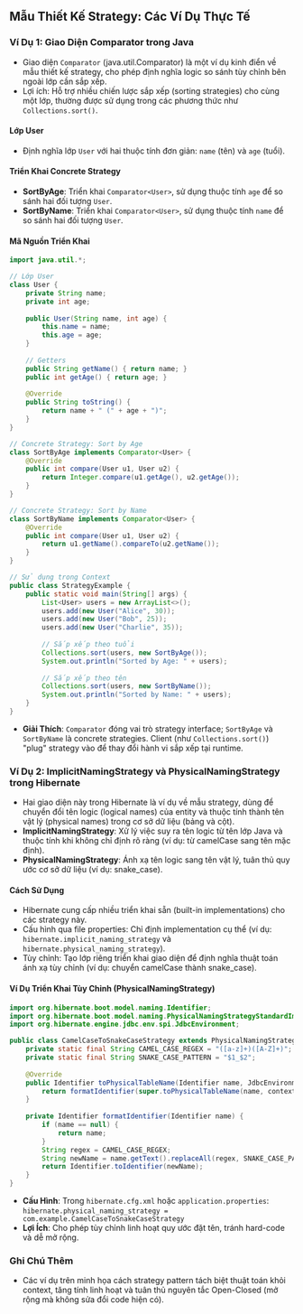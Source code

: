 ## Mẫu Thiết Kế Strategy: Các Ví Dụ Thực Tế

### Ví Dụ 1: Giao Diện Comparator trong Java
- Giao diện `Comparator` (java.util.Comparator) là một ví dụ kinh điển về mẫu thiết kế strategy, cho phép định nghĩa logic so sánh tùy chỉnh bên ngoài lớp cần sắp xếp.
- Lợi ích: Hỗ trợ nhiều chiến lược sắp xếp (sorting strategies) cho cùng một lớp, thường được sử dụng trong các phương thức như `Collections.sort()`.

#### Lớp User
- Định nghĩa lớp `User` với hai thuộc tính đơn giản: `name` (tên) và `age` (tuổi).

#### Triển Khai Concrete Strategy
- **SortByAge**: Triển khai `Comparator<User>`, sử dụng thuộc tính `age` để so sánh hai đối tượng `User`.
- **SortByName**: Triển khai `Comparator<User>`, sử dụng thuộc tính `name` để so sánh hai đối tượng `User`.

#### Mã Nguồn Triển Khai
```java
import java.util.*;

// Lớp User
class User {
    private String name;
    private int age;
    
    public User(String name, int age) {
        this.name = name;
        this.age = age;
    }
    
    // Getters
    public String getName() { return name; }
    public int getAge() { return age; }
    
    @Override
    public String toString() {
        return name + " (" + age + ")";
    }
}

// Concrete Strategy: Sort by Age
class SortByAge implements Comparator<User> {
    @Override
    public int compare(User u1, User u2) {
        return Integer.compare(u1.getAge(), u2.getAge());
    }
}

// Concrete Strategy: Sort by Name
class SortByName implements Comparator<User> {
    @Override
    public int compare(User u1, User u2) {
        return u1.getName().compareTo(u2.getName());
    }
}

// Sử dụng trong Context
public class StrategyExample {
    public static void main(String[] args) {
        List<User> users = new ArrayList<>();
        users.add(new User("Alice", 30));
        users.add(new User("Bob", 25));
        users.add(new User("Charlie", 35));
        
        // Sắp xếp theo tuổi
        Collections.sort(users, new SortByAge());
        System.out.println("Sorted by Age: " + users);
        
        // Sắp xếp theo tên
        Collections.sort(users, new SortByName());
        System.out.println("Sorted by Name: " + users);
    }
}
```
- **Giải Thích**: `Comparator` đóng vai trò strategy interface; `SortByAge` và `SortByName` là concrete strategies. Client (như `Collections.sort()`) "plug" strategy vào để thay đổi hành vi sắp xếp tại runtime.

### Ví Dụ 2: ImplicitNamingStrategy và PhysicalNamingStrategy trong Hibernate
- Hai giao diện này trong Hibernate là ví dụ về mẫu strategy, dùng để chuyển đổi tên logic (logical names) của entity và thuộc tính thành tên vật lý (physical names) trong cơ sở dữ liệu (bảng và cột).
- **ImplicitNamingStrategy**: Xử lý việc suy ra tên logic từ tên lớp Java và thuộc tính khi không chỉ định rõ ràng (ví dụ: từ camelCase sang tên mặc định).
- **PhysicalNamingStrategy**: Ánh xạ tên logic sang tên vật lý, tuân thủ quy ước cơ sở dữ liệu (ví dụ: snake_case).

#### Cách Sử Dụng
- Hibernate cung cấp nhiều triển khai sẵn (built-in implementations) cho các strategy này.
- Cấu hình qua file properties: Chỉ định implementation cụ thể (ví dụ: `hibernate.implicit_naming_strategy` và `hibernate.physical_naming_strategy`).
- Tùy chỉnh: Tạo lớp riêng triển khai giao diện để định nghĩa thuật toán ánh xạ tùy chỉnh (ví dụ: chuyển camelCase thành snake_case).

#### Ví Dụ Triển Khai Tùy Chỉnh (PhysicalNamingStrategy)
```java
import org.hibernate.boot.model.naming.Identifier;
import org.hibernate.boot.model.naming.PhysicalNamingStrategyStandardImpl;
import org.hibernate.engine.jdbc.env.spi.JdbcEnvironment;

public class CamelCaseToSnakeCaseStrategy extends PhysicalNamingStrategyStandardImpl {
    private static final String CAMEL_CASE_REGEX = "([a-z]+)([A-Z]+)";
    private static final String SNAKE_CASE_PATTERN = "$1_$2";
    
    @Override
    public Identifier toPhysicalTableName(Identifier name, JdbcEnvironment context) {
        return formatIdentifier(super.toPhysicalTableName(name, context));
    }
    
    private Identifier formatIdentifier(Identifier name) {
        if (name == null) {
            return name;
        }
        String regex = CAMEL_CASE_REGEX;
        String newName = name.getText().replaceAll(regex, SNAKE_CASE_PATTERN).toLowerCase();
        return Identifier.toIdentifier(newName);
    }
}
```
- **Cấu Hình**: Trong `hibernate.cfg.xml` hoặc `application.properties`:  
  `hibernate.physical_naming_strategy = com.example.CamelCaseToSnakeCaseStrategy`
- **Lợi Ích**: Cho phép tùy chỉnh linh hoạt quy ước đặt tên, tránh hard-code và dễ mở rộng.

### Ghi Chú Thêm
- Các ví dụ trên minh họa cách strategy pattern tách biệt thuật toán khỏi context, tăng tính linh hoạt và tuân thủ nguyên tắc Open-Closed (mở rộng mà không sửa đổi code hiện có).